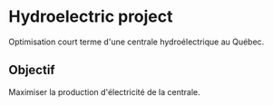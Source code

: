 # Hydroelectric project

Optimisation court terme d'une centrale hydroélectrique au Québec.

## Objectif

Maximiser la production d'électricité de la centrale.
